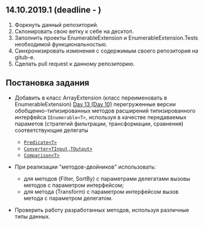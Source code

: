 ## 14.10.2019.1 (deadline - )

1. Форкнуть данный репозиторий.
2. Склонировать свою ветку к себе на десктоп.
3. Заполнить проекты EnumerableExtension и EnumerableExtension.Tests необходимой функциональностью.
4. Синхронизировать изменения с содержимым своего репозитория на gitub-e.
5. Сделать pull request к данному репозиторию.

## Постановка задания
- Добавить в класс ArrayExtension (класс переименовать в EnumerableExtension) [Day 13 (Day 10)](https://github.com/AnzhelikaKravchuk/.NET-Training.-Spring-2019/tree/master/Day%2013%20-%2016.04.2019) перегруженные версии обобщенно-типизированных методов расширений типизированного интерфейса `IEnumerable<T>`, используя в качестве передаваемых параметов (стратегий фильтрации, трансформации, сравнения) соответствующие делегаты 
  - [`Predicate<T>`](https://docs.microsoft.com/en-us/dotnet/api/system.predicate-1?view=netframework-4.8) 
  - [`Converter<TInput,TOutput>`](https://docs.microsoft.com/en-us/dotnet/api/system.converter-2?view=netframework-4.8)
  - [`Comparison<T>`](https://docs.microsoft.com/en-us/dotnet/api/system.comparison-1?view=netframework-4.8)

- При реализации "методов-двойников" использовать:
    - для методов (Filter, SortBy) с параметрами делегатами вызовы методов с параметром интерфейсом;
    - для метода (Transform) с параметром интерфейсом вызов метода с параметром делегатом.
- Проверить работу разработанных методов, используя различные типы данных.
